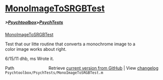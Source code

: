 # [MonoImageToSRGBTest](MonoImageToSRGBTest)
##### >[Psychtoolbox](Psychtoolbox)>[PsychTests](PsychTests)

[MonoImageToSRGBTest](MonoImageToSRGBTest)  
  
Test that our litte routine that converts a monochrome image to a  
color image works about right.  
  
6/15/11  dhb, ms  Wrote it.  




<div class="code_header" style="text-align:right;">
  <span style="float:left;">Path&nbsp;&nbsp;</span> <span class="counter">Retrieve <a href=
  "https://raw.github.com/Psychtoolbox-3/Psychtoolbox-3/beta/Psychtoolbox/PsychTests/MonoImageToSRGBTest.m">current version from GitHub</a> | View <a href=
  "https://github.com/Psychtoolbox-3/Psychtoolbox-3/commits/beta/Psychtoolbox/PsychTests/MonoImageToSRGBTest.m">changelog</a></span>
</div>
<div class="code">
  <code>Psychtoolbox/PsychTests/MonoImageToSRGBTest.m</code>
</div>

